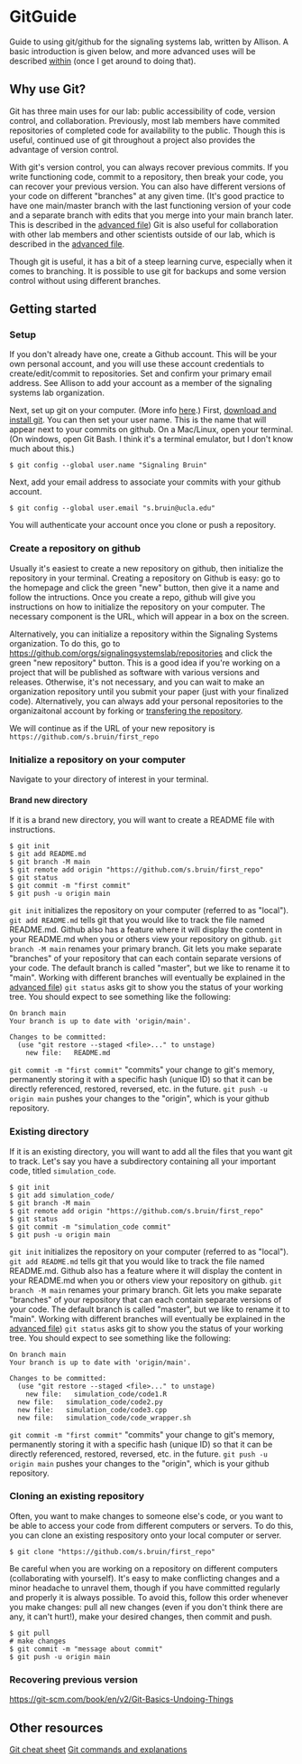# GitGuide
Guide to using git/github for the signaling systems lab, written by Allison. A basic introduction is given below, and more advanced uses will be described [within](./Advanced.md) (once I get around to doing that).

## Why use Git?
Git has three main uses for our lab: public accessibility of code, version control, and collaboration. Previously, most lab members have commited repositories of completed code for availability to the public. Though this is useful, continued use of git throughout a project also provides the advantage of version control.

With git's version control, you can always recover previous commits. If you write functioning code, commit to a repository, then break your code, you can recover your previous version. You can also have different versions of your code on different "branches" at any given time. (It's good practice to have one main/master branch with the last functioning version of your code and a separate branch with edits that you merge into your main branch later. This is described in the [advanced file](./Advanced.md)) Git is also useful for collaboration with other lab members and other scientists outside of our lab, which is described in the [advanced file](./Advanced.md).

Though git is useful, it has a bit of a steep learning curve, especially when it comes to branching. It is possible to use git for backups and some version control without using different branches.

## Getting started
### Setup
If you don't already have one, create a Github account. This will be your own personal account, and you will use these account credentials to create/edit/commit to repositories. Set and confirm your primary email address. See Allison to add your account as a member of the signaling systems lab organization.

Next, set up git on your computer. (More info [here](https://docs.github.com/en/get-started/quickstart/set-up-git).) First, [download and install git](https://git-scm.com/downloads). You can then set your user name. This is the name that will appear next to your commits on github. On a Mac/Linux, open your terminal. (On windows, open Git Bash. I think it's a terminal emulator, but I don't know much about this.)
```
$ git config --global user.name "Signaling Bruin"
```

Next, add your email address to associate your commits with your github account.

```
$ git config --global user.email "s.bruin@ucla.edu"
```

You will authenticate your account once you clone or push a repository.

### Create a repository on github
Usually it's easiest to create a new repository on github, then initialize the repository in your terminal. Creating a repository on Github is easy: go to the homepage and click the green "new" button, then give it a name and follow the intructions. Once you create a repo, github will give you instructions on how to initialize the repository on your computer. The necessary component is the URL, which will appear in a box on the screen.

Alternatively, you can initialize a repository within the Signaling Systems organization. To do this, go to https://github.com/orgs/signalingsystemslab/repositories and click the green "new repository" button. This is a good idea if you're working on a project that will be published as software with various versions and releases. Otherwise, it's not necessary, and you can wait to make an organization repository until you submit your paper (just with your finalized code). Alternatively, you can always add your personal repositories to the organizaitonal account by forking or [transfering the repository](https://stackoverflow.com/questions/8157615/github-how-do-i-add-my-own-projects-to-an-organization-account). 

We will continue as if the URL of your new repository is ```https://github.com/s.bruin/first_repo```

### Initialize a repository on your computer
Navigate to your directory of interest in your terminal. 
#### Brand new directory
If it is a brand new directory, you will want to create a README file with instructions.
```
$ git init
$ git add README.md
$ git branch -M main
$ git remote add origin "https://github.com/s.bruin/first_repo"
$ git status
$ git commit -m "first commit"
$ git push -u origin main
```
```git init``` initializes the repository on your computer (referred to as "local"). ```git add README.md``` tells git that you would like to track the file named README.md. Github also has a feature where it will display the content in your README.md when you or others view your repository on github. ```git branch -M main``` renames your primary branch. Git lets you make separate "branches" of your repository that can each contain separate versions of your code. The default branch is called "master", but we like to rename it to "main". Working with different branches will eventually be explained in the [advanced file](./Advanced.md)) ```git status``` asks git to show you the status of your working tree. You should expect to see something like the following:
```
On branch main
Your branch is up to date with 'origin/main'.

Changes to be committed:
  (use "git restore --staged <file>..." to unstage)
	new file:   README.md
```
```git commit -m "first commit"``` "commits" your change to git's memory, permanently storing it with a specific hash (unique ID) so that it can be directly referenced, restored, reversed, etc. in the future. ```git push -u origin main``` pushes your changes to the "origin", which is your github repository. 

### Existing directory
If it is an existing directory, you will want to add all the files that you want git to track. Let's say you have a subdirectory containing all your important code, titled ```simulation_code```. 
```
$ git init
$ git add simulation_code/
$ git branch -M main
$ git remote add origin "https://github.com/s.bruin/first_repo"
$ git status
$ git commit -m "simulation_code commit"
$ git push -u origin main
```
```git init``` initializes the repository on your computer (referred to as "local"). ```git add README.md``` tells git that you would like to track the file named README.md. Github also has a feature where it will display the content in your README.md when you or others view your repository on github. ```git branch -M main``` renames your primary branch. Git lets you make separate "branches" of your repository that can each contain separate versions of your code. The default branch is called "master", but we like to rename it to "main". Working with different branches will eventually be explained in the [advanced file](./Advanced.md)) ```git status``` asks git to show you the status of your working tree. You should expect to see something like the following:
```
On branch main
Your branch is up to date with 'origin/main'.

Changes to be committed:
  (use "git restore --staged <file>..." to unstage)
	new file:   simulation_code/code1.R
  new file:   simulation_code/code2.py
  new file:   simulation_code/code3.cpp
  new file:   simulation_code/code_wrapper.sh
```
```git commit -m "first commit"``` "commits" your change to git's memory, permanently storing it with a specific hash (unique ID) so that it can be directly referenced, restored, reversed, etc. in the future. ```git push -u origin main``` pushes your changes to the "origin", which is your github repository. 
### Cloning an existing repository
Often, you want to make changes to someone else's code, or you want to be able to access your code from different computers or servers. To do this, you can clone an existing respository onto your local computer or server.
```
$ git clone "https://github.com/s.bruin/first_repo"
```
Be careful when you are working on a repository on different computers (collaborating with yourself). It's easy to make conflicting changes and a minor headache to unravel them, though if you have committed regularly and properly it is always possible. To avoid this, follow this order whenever you make changes: pull all new changes (even if you don't think there are any, it can't hurt!), make your desired changes, then commit and push.
```
$ git pull 
# make changes
$ git commit -m "message about commit"
$ git push -u origin main
```

### Recovering previous version
https://git-scm.com/book/en/v2/Git-Basics-Undoing-Things
## Other resources
[Git cheat sheet](https://training.github.com/downloads/github-git-cheat-sheet.pdfhttps://training.github.com/downloads/github-git-cheat-sheet.pdf)
[Git commands and explanations](https://git-scm.com/docs)
